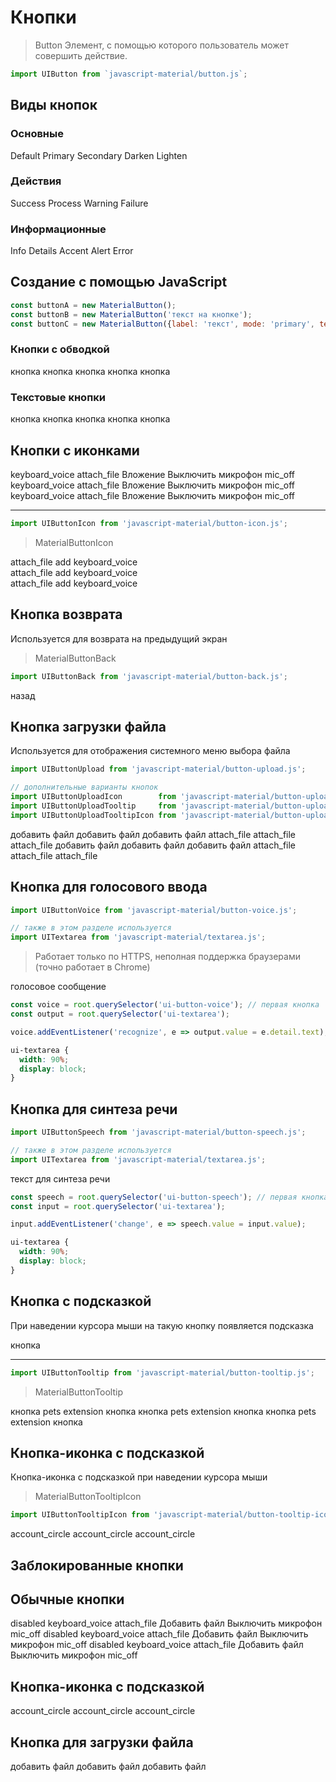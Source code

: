 # Кнопки
> Button
Элемент, с помощью которого пользователь может совершить действие.

```javascript
import UIButton from `javascript-material/button.js`;
```

## Виды кнопок
### Основные
<ui-html>
  <ui-button>Default</ui-button>
  <ui-button mode="primary">Primary</ui-button>
  <ui-button mode="secondary">Secondary</ui-button>
  <ui-button mode="darken">Darken</ui-button>
  <ui-button mode="lighten">Lighten</ui-button>
</ui-html>

### Действия
<ui-html>
  <ui-button mode="success">Success</ui-button>
  <ui-button mode="process">Process</ui-button>
  <ui-button mode="warning">Warning</ui-button>
  <ui-button mode="failure">Failure</ui-button>
</ui-html>

### Информационные
<ui-html>
  <ui-button mode="info">Info</ui-button>
  <ui-button mode="details">Details</ui-button>
  <ui-button mode="accent">Accent</ui-button>
  <ui-button mode="alert">Alert</ui-button>
  <ui-button mode="error">Error</ui-button>
</ui-html>

## Создание с помощью JavaScript
```javascript
const buttonA = new MaterialButton();
const buttonB = new MaterialButton('текст на кнопке');
const buttonC = new MaterialButton({label: 'текст', mode: 'primary', text: 'outline'});
```

### Кнопки с обводкой
<ui-html>
  <ui-button text="outline">кнопка</ui-button>
  <ui-button mode="primary"   text="outline">кнопка</ui-button>
  <ui-button mode="secondary" text="outline">кнопка</ui-button>
  <ui-button mode="success"   text="outline">кнопка</ui-button>
  <ui-button mode="failure"   text="outline">кнопка</ui-button>
</ui-html>

### Текстовые кнопки
<ui-html>
  <ui-button text>кнопка</ui-button>
  <ui-button mode="primary"   text>кнопка</ui-button>
  <ui-button mode="secondary" text>кнопка</ui-button>
  <ui-button mode="success"   text>кнопка</ui-button>
  <ui-button mode="failure"   text>кнопка</ui-button>
</ui-html>


## Кнопки с иконками
<ui-html>
  <ui-button>
    <ui-icon>keyboard_voice</ui-icon>
  </ui-button>
  <ui-button>
    <ui-icon>attach_file</ui-icon>
    <span>Вложение</span>
  </ui-button>
  <ui-button>
    <span>Выключить микрофон</span>
    <ui-icon>mic_off</ui-icon>
  </ui-button>
</ui-html>

<ui-html>
  <ui-button text="outline">
    <ui-icon>keyboard_voice</ui-icon>
  </ui-button>
  <ui-button text="outline">
    <ui-icon>attach_file</ui-icon>
    <span>Вложение</span>
  </ui-button>
  <ui-button text="outline">
    <span>Выключить микрофон</span>
    <ui-icon>mic_off</ui-icon>
  </ui-button>
</ui-html>

<ui-html>
  <ui-button text>
    <ui-icon>keyboard_voice</ui-icon>
  </ui-button>
  <ui-button text>
    <ui-icon>attach_file</ui-icon>
    <span>Вложение</span>
  </ui-button>
  <ui-button text>
    <span>Выключить микрофон</span>
    <ui-icon>mic_off</ui-icon>
  </ui-button>
</ui-html>

---
```javascript
import UIButtonIcon from 'javascript-material/button-icon.js';
```

> MaterialButtonIcon

<ui-html>
  <ui-button-icon>attach_file</ui-button-icon>
  <ui-button-icon>add</ui-button-icon>
  <ui-button-icon>keyboard_voice</ui-button-icon>
  <br/>
  <ui-button-icon text="outline">attach_file</ui-button-icon>
  <ui-button-icon text="outline">add</ui-button-icon>
  <ui-button-icon text="outline">keyboard_voice</ui-button-icon>
  <br/>
  <ui-button-icon text>attach_file</ui-button-icon>
  <ui-button-icon text>add</ui-button-icon>
  <ui-button-icon text>keyboard_voice</ui-button-icon>
</ui-html>

## Кнопка возврата
Используется для возврата на предыдущий экран
> MaterialButtonBack

```javascript
import UIButtonBack from 'javascript-material/button-back.js';
```

<ui-html>
  <ui-button-back></ui-button-back>
  <ui-button-back>назад</ui-button-back>
</ui-html>

## Кнопка загрузки файла
Используется для отображения системного меню выбора файла

```javascript
import UIButtonUpload from 'javascript-material/button-upload.js';

// дополнительные варианты кнопок
import UIButtonUploadIcon        from 'javascript-material/button-upload-icon.js';
import UIButtonUploadTooltip     from 'javascript-material/button-upload-tooltip.js';
import UIButtonUploadTooltipIcon from 'javascript-material/button-upload-tooltip-icon.js';
```

<ui-html>
  <ui-button-upload>добавить файл</ui-button-upload>
  <ui-button-upload text="outline">добавить файл</ui-button-upload>
  <ui-button-upload text>добавить файл</ui-button-upload>
</ui-html>

<ui-html>
  <ui-button-upload-icon>attach_file</ui-button-upload-icon>
  <ui-button-upload-icon text="outline">attach_file</ui-button-upload-icon>
  <ui-button-upload-icon text>attach_file</ui-button-upload-icon>
</ui-html>

<ui-html>
  <ui-button-upload-tooltip content="подсказка">добавить файл</ui-button-upload-tooltip>
  <ui-button-upload-tooltip content="подсказка" text="outline">добавить файл</ui-button-upload-tooltip>
  <ui-button-upload-tooltip content="подсказка" text>добавить файл</ui-button-upload-tooltip>
</ui-html>

<ui-html>
  <ui-button-upload-tooltip-icon content="подсказка">attach_file</ui-button-upload-tooltip-icon>
  <ui-button-upload-tooltip-icon content="подсказка" text="outline">attach_file</ui-button-upload-tooltip-icon>
  <ui-button-upload-tooltip-icon content="подсказка" text>attach_file</ui-button-upload-tooltip-icon>
</ui-html>

## Кнопка для голосового ввода

```javascript
import UIButtonVoice from 'javascript-material/button-voice.js';

// также в этом разделе используется
import UITextarea from 'javascript-material/textarea.js';
```

> Работает только по HTTPS, неполная поддержка браузерами (точно работает в Chrome)

<ui-html>
  <ui-button-voice></ui-button-voice>
  <ui-button-voice disabled></ui-button-voice>
  <ui-textarea icon="volume_up">голосовое сообщение</ui-textarea>
</ui-html>

```javascript
const voice = root.querySelector('ui-button-voice'); // первая кнопка
const output = root.querySelector('ui-textarea');

voice.addEventListener('recognize', e => output.value = e.detail.text);
```

```css
ui-textarea {
  width: 90%;
  display: block;
}
```

## Кнопка для синтеза речи
```javascript
import UIButtonSpeech from 'javascript-material/button-speech.js';

// также в этом разделе используется
import UITextarea from 'javascript-material/textarea.js';
```

<ui-html>
  <ui-button-speech></ui-button-speech>
  <ui-button-speech disabled></ui-button-speech>
  <ui-textarea icon="volume_up" value="привет, мир!">текст для синтеза речи</ui-textarea>
</ui-html>

```javascript
const speech = root.querySelector('ui-button-speech'); // первая кнопка
const input = root.querySelector('ui-textarea');

input.addEventListener('change', e => speech.value = input.value);
```

```css
ui-textarea {
  width: 90%;
  display: block;
}
```

## Кнопка с подсказкой
При наведении курсора мыши на такую кнопку появляется подсказка

<ui-html>
  <ui-tooltip content="посдказка">
    <ui-button>кнопка</ui-button>
  </ui-tooltip>
</ui-html>

---

```javascript
import UIButtonTooltip from 'javascript-material/button-tooltip.js';
```

> MaterialButtonTooltip

<ui-html>
  <ui-button-tooltip content="подсказка">кнопка</ui-button-tooltip>
  <ui-button-tooltip content="подсказка">
    <ui-icon>pets</ui-icon>
  </ui-button-tooltip>
  <ui-button-tooltip content="подсказка">
    <ui-icon>extension</ui-icon>
    <span>кнопка</span>
  </ui-button-tooltip>
</ui-html>

<ui-html>
  <ui-button-tooltip text="outline" content="подсказка">кнопка</ui-button-tooltip>
  <ui-button-tooltip text="outline" content="подсказка">
    <ui-icon>pets</ui-icon>
  </ui-button-tooltip>
  <ui-button-tooltip text="outline" content="подсказка">
    <ui-icon>extension</ui-icon>
    <span>кнопка</span>
  </ui-button-tooltip>
</ui-html>

<ui-html>
  <ui-button-tooltip text content="подсказка">кнопка</ui-button-tooltip>
  <ui-button-tooltip text content="подсказка">
    <ui-icon>pets</ui-icon>
  </ui-button-tooltip>
  <ui-button-tooltip text content="подсказка">
    <ui-icon>extension</ui-icon>
    <span>кнопка</span>
  </ui-button-tooltip>
</ui-html>

## Кнопка-иконка с подсказкой

Кнопка-иконка с подсказкой при наведении курсора мыши

> MaterialButtonTooltipIcon

```javascript
import UIButtonTooltipIcon from 'javascript-material/button-tooltip-icon.js';
```

<ui-html>
  <ui-button-tooltip-icon content="подсказка">account_circle</ui-button-tooltip-icon>
  <ui-button-tooltip-icon text="outline" content="подсказка">account_circle</ui-button-tooltip-icon>
  <ui-button-tooltip-icon text content="подсказка">account_circle</ui-button-tooltip-icon>
</ui-html>

## Заблокированные кнопки
## Обычные кнопки
<ui-html>
  <ui-button disabled mode="primary">disabled</ui-button>
  <ui-button disabled mode="details">
    <ui-icon>keyboard_voice</ui-icon>
  </ui-button>
  <ui-button disabled mode="accent">
    <ui-icon>attach_file</ui-icon>
    <span>Добавить файл</span>
  </ui-button>
  <ui-button disabled>
    <span>Выключить микрофон</span>
    <ui-icon>mic_off</ui-icon>
  </ui-button>
</ui-html>

<ui-html>
  <ui-button disabled mode="primary" text="outline">disabled</ui-button>
  <ui-button disabled mode="details" text="outline">
    <ui-icon>keyboard_voice</ui-icon>
  </ui-button>
  <ui-button disabled mode="accent" text="outline">
    <ui-icon>attach_file</ui-icon>
    <span>Добавить файл</span>
  </ui-button>
  <ui-button disabled text="outline">
    <span>Выключить микрофон</span>
    <ui-icon>mic_off</ui-icon>
  </ui-button>
</ui-html>

<ui-html>
  <ui-button disabled mode="primary" text>disabled</ui-button>
  <ui-button disabled mode="details" text>
    <ui-icon>keyboard_voice</ui-icon>
  </ui-button>
  <ui-button disabled mode="accent" text>
    <ui-icon>attach_file</ui-icon>
    <span>Добавить файл</span>
  </ui-button>
  <ui-button disabled text>
    <span>Выключить микрофон</span>
    <ui-icon>mic_off</ui-icon>
  </ui-button>
</ui-html>


## Кнопка-иконка с подсказкой
<ui-html>
  <ui-button-tooltip-icon disabled content="подсказка">account_circle</ui-button-tooltip-icon>
  <ui-button-tooltip-icon disabled text="outline" content="подсказка">account_circle</ui-button-tooltip-icon>
  <ui-button-tooltip-icon disabled text content="подсказка">account_circle</ui-button-tooltip-icon>
</ui-html>


## Кнопка для загрузки файла
<ui-html>
  <ui-button-upload disabled>добавить файл</ui-button-upload>
  <ui-button-upload disabled text="outline">добавить файл</ui-button-upload>
  <ui-button-upload disabled text>добавить файл</ui-button-upload>
</ui-html>
